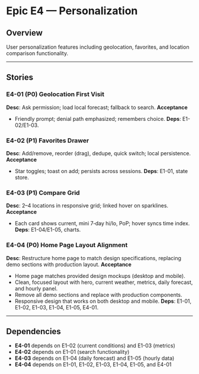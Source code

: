 # Epic E4 — Personalization

## Overview
User personalization features including geolocation, favorites, and location comparison functionality.

---

## Stories

### E4-01 (P0) Geolocation First Visit

**Desc**: Ask permission; load local forecast; fallback to search.
**Acceptance**

* Friendly prompt; denial path emphasized; remembers choice.
  **Deps**: E1-02/E1-03.

### E4-02 (P1) Favorites Drawer

**Desc**: Add/remove, reorder (drag), dedupe, quick switch; local persistence.
**Acceptance**

* Star toggles; toast on add; persists across sessions.
  **Deps**: E1-01, state store.

### E4-03 (P1) Compare Grid

**Desc**: 2–4 locations in responsive grid; linked hover on sparklines.
**Acceptance**

* Each card shows current, mini 7‑day hi/lo, PoP; hover syncs time index.
  **Deps**: E1-04/E1-05, charts.

### E4-04 (P0) Home Page Layout Alignment

**Desc**: Restructure home page to match design specifications, replacing demo sections with production layout.
**Acceptance**

* Home page matches provided design mockups (desktop and mobile).
* Clean, focused layout with hero, current weather, metrics, daily forecast, and hourly panel.
* Remove all demo sections and replace with production components.
* Responsive design that works on both desktop and mobile.
  **Deps**: E1-01, E1-02, E1-03, E1-04, E1-05, E4-01.

---

## Dependencies
- **E4-01** depends on E1-02 (current conditions) and E1-03 (metrics)
- **E4-02** depends on E1-01 (search functionality)
- **E4-03** depends on E1-04 (daily forecast) and E1-05 (hourly data)
- **E4-04** depends on E1-01, E1-02, E1-03, E1-04, E1-05, and E4-01
